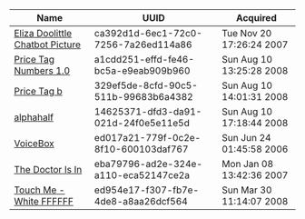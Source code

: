 | Name | UUID | Acquired |
| --- | --- | --- |
| [Eliza Doolittle Chatbot Picture](./Eliza%20Doolittle%20Chatbot%20Picture.png) | ca392d1d-6ec1-72c0-7256-7a26ed114a86 | Tue Nov 20 17:26:24 2007 |
| [Price Tag Numbers 1.0](./Price%20Tag%20Numbers%201.0.png) | a1cdd251-effd-fe46-bc5a-e9eab909b960 | Sun Aug 10 13:25:28 2008 |
| [Price Tag b](./Price%20Tag%20b.png) | 329ef5de-8cfd-90c5-511b-99683b6a4382 | Sun Aug 10 14:01:31 2008 |
| [alphahalf](./alphahalf.png) | 14625371-dfd3-da91-021d-24f0e5e11e5d | Sun Aug 10 17:18:44 2008 |
| [VoiceBox](./VoiceBox.png) | ed017a21-779f-0c2e-8f10-600103daf767 | Sun Jun 24 01:45:58 2006 |
| [The Doctor Is In](./The%20Doctor%20Is%20In.png) | eba79796-ad2e-324e-a110-eca52147ce2a | Mon Jan 08 13:42:36 2007 |
| [Touch Me - White FFFFFF](./Touch%20Me%20-%20White%20FFFFFF.png) | ed954e17-f307-fb7e-4de8-a8aa26dcf564 | Sun Mar 30 11:14:07 2008 |

